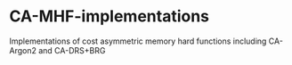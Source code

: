 # CA-MHF-implementations
Implementations of cost asymmetric memory hard functions including CA-Argon2 and CA-DRS+BRG
